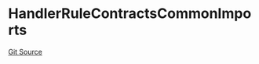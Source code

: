 # HandlerRuleContractsCommonImports
[Git Source](https://github.com/thrackle-io/rules-engine/blob/3234c3c6e5bf5f01811a34cd7cc6e00de73aa6c7/src/client/token/handler/ruleContracts/HandlerRuleContractsCommonImports.sol)


